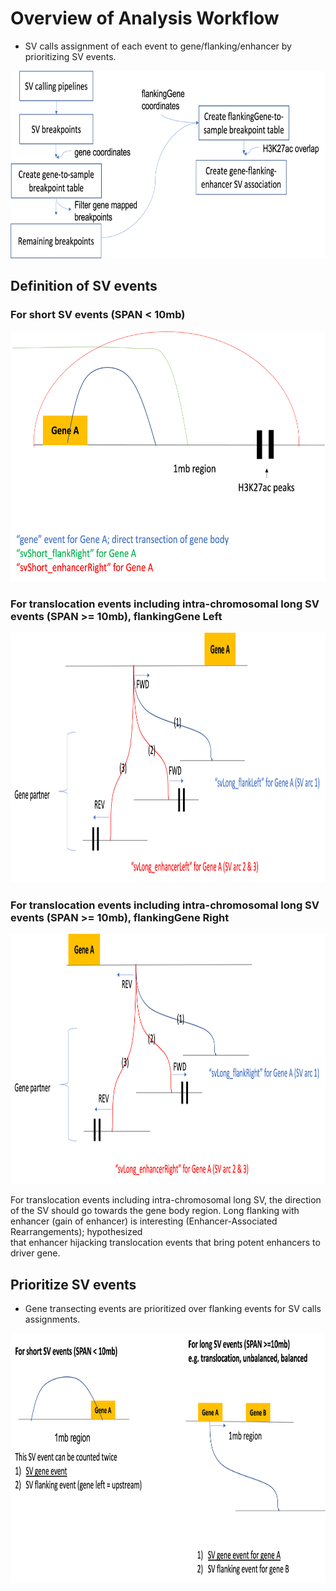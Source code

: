 # Overview of Analysis Workflow

* SV calls assignment of each event to gene/flanking/enhancer by prioritizing SV events.

<img src="https://github.com/GavinHaLab/crpc-sv-pattern-study/blob/main/metadata/SV-gene-flanking-pipeline.png" title="Analysis Workflow" height="300" width="700">

## Definition of SV events
### For short SV events (SPAN < 10mb)

<img src="https://github.com/GavinHaLab/crpc-sv-pattern-study/blob/main/metadata/short_SV_events_definition.png" title="Analysis Workflow" height="400" width="600">

### For translocation events including intra-chromosomal long SV events (SPAN >= 10mb), flankingGene Left

<img src="https://github.com/GavinHaLab/crpc-sv-pattern-study/blob/main/metadata/long_SV_events_definition_left.png" title="Analysis Workflow" height="400" width="800">

### For translocation events including intra-chromosomal long SV events (SPAN >= 10mb), flankingGene Right

<img src="https://github.com/GavinHaLab/crpc-sv-pattern-study/blob/main/metadata/long_SV_events_definition_right.png" title="Analysis Workflow" height="400" width="800">

For translocation events including intra-chromosomal long SV, the direction of the SV should go towards the gene body region.
Long flanking with enhancer (gain of enhancer) is interesting (Enhancer-Associated Rearrangements); hypothesized that enhancer hijacking translocation events that bring potent enhancers to driver gene.

## Prioritize SV events 

* Gene transecting events are prioritized over flanking events for SV calls assignments.

<img src="https://github.com/GavinHaLab/crpc-sv-pattern-study/blob/main/metadata/SV_gene_flanking_double_count_example.png" title="Analysis Workflow" height="400" width="800">
